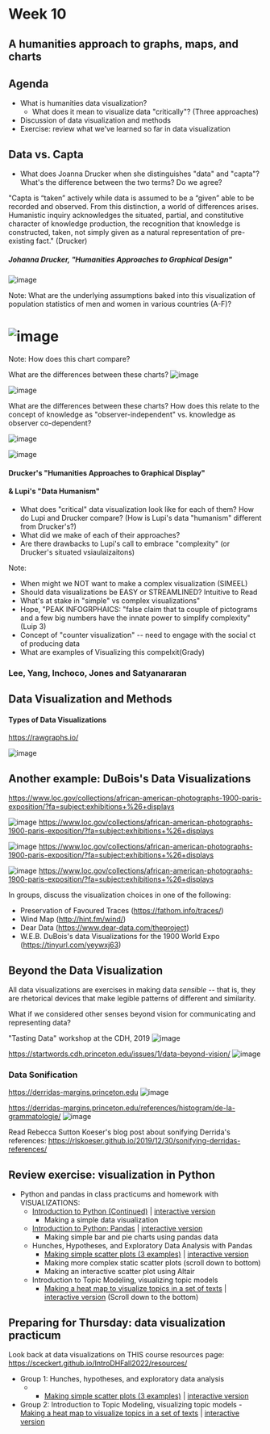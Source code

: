 # Week 10
## A humanities approach to graphs, maps, and charts



## Agenda
- What is humanities data visualization?
	- What does it mean to visualize data "critically"? (Three approaches)
- Discussion of data visualization and methods
- Exercise: review what we've learned so far in data visualization



## Data vs. Capta

- What does Joanna Drucker when she distinguishes "data" and "capta"? What's the difference between the two terms? Do we agree?


"Capta is “taken” actively while data is assumed to be a “given”
able to be recorded and observed. From this distinction, a world of
differences arises. Humanistic inquiry acknowledges the situated,
partial, and constitutive character of knowledge production, the
recognition that knowledge is constructed, taken, not simply given
as a natural representation of pre-existing fact." (Drucker)



##### Johanna Drucker, "Humanities Approaches to Graphical Design"

![image](../images/Drucker1.png)

Note:
What are the underlying assumptions baked into this visualization of population statistics of men and women in various countries (A-F)?


# ![image](../images/Drucker4.png)

Note:
How does this chart compare?


What are the differences between these charts?
![image](../images/Drucker2.png)


![image](../images/Drucker3.jpg)


What are the differences between these charts? How does this relate to the concept of knowledge as "observer-independent" vs. knowledge as observer co-dependent?

![image](../images/Drucker-snow.png) 


![image](../images/Drucker-snow2.png)



#### Drucker's "Humanities Approaches to Graphical Display"
#### & Lupi's "Data Humanism"
-  What does "critical" data visualization look like for each of them? How do Lupi and Drucker compare? (How is Lupi's data "humanism" different from Drucker's?)
- What did we make of each of their approaches?
- Are there drawbacks to Lupi's call to embrace "complexity" (or Drucker's situated vsiaulaizaitons)

Note: 
- When might we NOT want to make a complex visualization (SIMEEL)
- Should data visualizations be EASY or STREAMLINED?  Intuitive to Read
- What's at stake in "simple" vs complex visualizations"
- Hope, "PEAK INFOGRPHAICS: "false claim that ta couple of pictograms and a few big numbers have the innate power to simplify complexity" (Luip 3)
- Concept of "counter visualization" -- need to engage with the social ct of producing data 
- What are examples of Visualizing this compelxit(Grady)


### Lee, Yang, Inchoco, Jones and Satyanararan



## Data Visualization and Methods

#### Types of Data Visualizations

https://rawgraphs.io/

![image](../images/rawgraphs.png)


## Another example: DuBois's Data Visualizations 
https://www.loc.gov/collections/african-american-photographs-1900-paris-exposition/?fa=subject:exhibitions+%26+displays


![image](../images/DuBois1.jpg)
https://www.loc.gov/collections/african-american-photographs-1900-paris-exposition/?fa=subject:exhibitions+%26+displays


![image](../images/DuBois2.png)
https://www.loc.gov/collections/african-american-photographs-1900-paris-exposition/?fa=subject:exhibitions+%26+displays


![image](../images/DuBois3.png)
https://www.loc.gov/collections/african-american-photographs-1900-paris-exposition/?fa=subject:exhibitions+%26+displays


In groups, discuss the visualization choices in one of the following:

- Preservation of Favoured Traces (https://fathom.info/traces/)
- Wind Map (http://hint.fm/wind/)
- Dear Data (https://www.dear-data.com/theproject)
- W.E.B. DuBois's data Visualizations for the 1900 World Expo (https://tinyurl.com/yeywxj63)



## Beyond the Data Visualization

All data visualizations are exercises in making data *sensible* -- that is, they are rhetorical devices that make legible patterns of different and similarity. 

What if we considered other senses beyond vision for communicating and representing data?<!-- .element: class="fragment" data-fragment-index="1" -->


"Tasting Data" workshop at the CDH, 2019
![image](../images/tasting-data.png)


https://startwords.cdh.princeton.edu/issues/1/data-beyond-vision/
![image](../images/critical-making.png)


### Data Sonification

https://derridas-margins.princeton.edu
![image](../images/derridas-margins.png)


https://derridas-margins.princeton.edu/references/histogram/de-la-grammatologie/
![image](../images/derridas-margins-data.png)


Read Rebecca Sutton Koeser's blog post about sonifying Derrida's references:
https://rlskoeser.github.io/2019/12/30/sonifying-derridas-references/




## Review exercise: visualization in Python

- Python and pandas in class practicums and homework with VISUALIZATIONS:
	- [Introduction to Python (Continued)](https://github.com/sceckert/IntroDHFall2022/blob/main/_week4/introduction-to-python-continued.ipynb) | [interactive version](https://mybinder.org/v2/gh/sceckert/introdhFall2022/main?urlpath=lab/tree/_week4/introduction-to-python-continued.ipynb) 
		- Making a simple data visualization
	- [Introduction to Python: Pandas](https://github.com/sceckert/IntroDHFall2022/blob/main/_week5/python-continued.ipynb) | [interactive version](https://mybinder.org/v2/gh/sceckert/introdhFall2022/main?urlpath=lab/tree/_week5/python-continued.ipynb)
		- Making simple bar and pie charts using pandas data
	- Hunches, Hypotheses, and Exploratory Data Analysis with Pandas
		- [Making simple scatter plots (3 examples)](https://github.com/sceckert/IntroDHFall2022/blob/main/_week7/exploratory-data-analysis-with-pandas.ipynb) | [interactive version](https://mybinder.org/v2/gh/sceckert/introdhFall2022/main?urlpath=lab/tree/_week7/exploratory-data-analysis-with-pandas.ipynb)
		- Making more complex static scatter plots (scroll down to bottom)
		- Making an interactive scatter plot using Altair
	- Introduction to Topic Modeling, visualizing topic models
		- [Making a heat map to visualize topics in a set of texts](https://github.com/sceckert/IntroDHFall2022/blob/main/_week9/introduction-to-topic-modeling.ipynb) | [interactive version](https://mybinder.org/v2/gh/sceckert/introdhFall2022/main?urlpath=lab/tree/_week9/introduction-to-topic-modeling.ipynb) (Scroll down to the bottom)


## Preparing for Thursday: data visualization practicum

Look back at data visualizations on THIS course resources page: https://sceckert.github.io/IntroDHFall2022/resources/

- Group 1:  Hunches, hypotheses, and exploratory data analysis
	- - [Making simple scatter plots (3 examples)](https://github.com/sceckert/IntroDHFall2022/blob/main/_week7/exploratory-data-analysis-with-pandas.ipynb) | [interactive version](https://mybinder.org/v2/gh/sceckert/introdhFall2022/main?urlpath=lab/tree/_week7/exploratory-data-analysis-with-pandas.ipynb)
-  Group 2: Introduction to Topic Modeling, visualizing topic models
		- [Making a heat map to visualize topics in a set of texts](https://github.com/sceckert/IntroDHFall2022/blob/main/_week9/introduction-to-topic-modeling.ipynb) | [interactive version](https://mybinder.org/v2/gh/sceckert/introdhFall2022/main?urlpath=lab/tree/_week9/introduction-to-topic-modeling.ipynb)